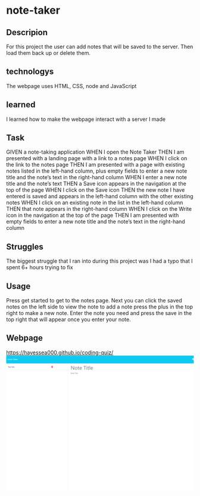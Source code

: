 # note-taker

## Descripion

For this project the user can add notes that will be saved to the server. Then load them back up or delete them. 

## technologys

The webpage uses HTML, CSS, node and JavaScript

## learned

I learned how to make the webpage interact with a server I made

## Task

GIVEN a note-taking application
WHEN I open the Note Taker
THEN I am presented with a landing page with a link to a notes page
WHEN I click on the link to the notes page
THEN I am presented with a page with existing notes listed in the left-hand column, plus empty fields to enter a new note title and the note’s text in the right-hand column
WHEN I enter a new note title and the note’s text
THEN a Save icon appears in the navigation at the top of the page
WHEN I click on the Save icon
THEN the new note I have entered is saved and appears in the left-hand column with the other existing notes
WHEN I click on an existing note in the list in the left-hand column
THEN that note appears in the right-hand column
WHEN I click on the Write icon in the navigation at the top of the page
THEN I am presented with empty fields to enter a new note title and the note’s text in the right-hand column

## Struggles 

The biggest struggle that I ran into during this project was I had a typo that I spent 6+ hours trying to fix

## Usage

Press get started to get to the notes page. Next you can click the saved notes on the left side to view the note to add a note press the plus in the top right to make a new note. Enter the note you need and press the save in the top right that will appear once you enter your note.

## Webpage
https://hayessea000.github.io/coding-quiz/
![Here's a screenshot of the full webpage](./image/note_taker.png)